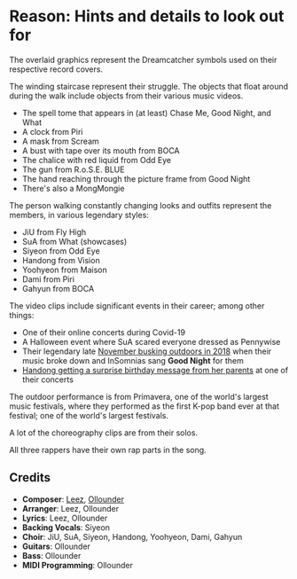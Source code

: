 # Reason: Hints and details to look out for

The overlaid graphics represent the Dreamcatcher symbols used on their respective record covers.

The winding staircase represent their struggle. The objects that float around during the walk
include objects from their various music videos.

* The spell tome that appears in (at least) Chase Me, Good Night, and What
* A clock from Piri
* A mask from Scream
* A bust with tape over its mouth from BOCA
* The chalice with red liquid from Odd Eye
* The gun from R.o.S.E. BLUE
* The hand reaching through the picture frame from Good Night
* There's also a MongMongie

The person walking constantly changing looks and outfits represent the members,
in various legendary styles:

* JiU from Fly High
* SuA from What (showcases)
* Siyeon from Odd Eye
* Handong from Vision
* Yoohyeon from Maison
* Dami from Piri
* Gahyun from BOCA

The video clips include significant events in their career; among other things:

* One of their online concerts during Covid-19
* A Halloween event where SuA scared everyone dressed as Pennywise
* Their legendary late [November busking outdoors in 2018](https://www.youtube.com/watch?v=Xz52d66RoA4&t=782s) when their music broke down and InSomnias sang **Good Night** for them
* [Handong getting a surprise birthday message from her parents](https://www.youtube.com/watch?v=tkeMjoRktVI) at one of their concerts

The outdoor performance is from Primavera, one of the world's largest music festivals,
where they performed as the first K-pop band ever at that festival;
one of the world's largest festivals.

A lot of the choreography clips are from their solos.

All three rappers have their own rap parts in the song.

## Credits

* **Composer**: [Leez](https://www.discogs.com/artist/6450670-Leez-2), [Ollounder](https://www.discogs.com/artist/6450665-Ollounder)
* **Arranger**: Leez, Ollounder
* **Lyrics**: Leez, Ollounder
* **Backing Vocals**: Siyeon
* **Choir**: JiU, SuA, Siyeon, Handong, Yoohyeon, Dami, Gahyun
* **Guitars**: Ollounder
* **Bass**: Ollounder
* **MIDI Programming**: Ollounder
